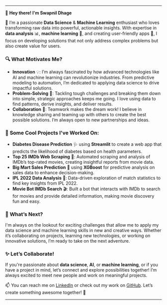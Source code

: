 

---

👋 **Hey there! I'm Swapnil Dhage**

🌟 I’m a passionate **Data Science** & **Machine Learning** enthusiast who loves transforming raw data into powerful, actionable insights. With expertise in **data analysis** 📊, **machine learning** 🤖, and creating user-friendly apps 🎨, I focus on developing solutions that not only address complex problems but also create value for users.

### 🔍 **What Motivates Me?**
- **Innovation** 💡: I’m always fascinated by how advanced technologies like AI and machine learning can revolutionize industries. From predictive modeling to automation, I’m dedicated to applying data science to drive impactful solutions.
- **Problem-Solving** 🧠: Tackling tough challenges and breaking them down into simple, strategic approaches keeps me going. I love using data to find patterns, derive insights, and deliver results.
- **Collaboration** 🤝: Teamwork makes the dream work! I believe in knowledge sharing and teaming up with others to create the best possible solutions. I’m always open to new partnerships and ideas.

### 💼 **Some Cool Projects I've Worked On:**
- **Diabetes Disease Prediction** 🩺 using **Streamlit** to create a web app that predicts the likelihood of diabetes based on health parameters.  
- **Top 25 IMDb Web Scraping** 🎥: Automated scraping and analysis of IMDb’s top-rated movies, creating insightful reports from movie data.
- **Big Mart Sales Prediction** 🛒 using **XGBoost** for predictive analysis on sales data to enhance decision-making.  
- **IPL 2022 Data Analysis** 🏏: Data-driven exploration of match statistics to find key insights from IPL 2022.
- **Movie Bot IMDb Search** 🎬: Built a bot that interacts with IMDb to search for movies and provide detailed information, making movie discovery fun and easy.

### 🚀 **What’s Next?**
I'm always on the lookout for exciting challenges that allow me to apply my data science and machine learning skills in new and creative ways. Whether it’s collaborating on projects, learning new technologies, or working on innovative solutions, I’m ready to take on the next adventure.

### ✨ **Let’s Collaborate!**
If you're passionate about **data science**, **AI**, or **machine learning**, or if you have a project in mind, let’s connect and explore possibilities together! I’m always excited to meet new people and work on meaningful projects.

📫 You can reach me on [LinkedIn](www.linkedin.com/in/swapnil-dhage-393610278) or check out my work on [GitHub](https://github.com/swapnil77122/swapnil77122.git). Let’s create something awesome together! 🚀

---


